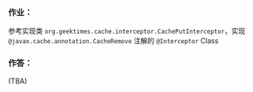 ### 作业：

参考实现类 `org.geektimes.cache.interceptor.CachePutInterceptor`，实现 `@javax.cache.annotation.CacheRemove` 注解的 `@Interceptor` Class

### 作答：

(TBA)